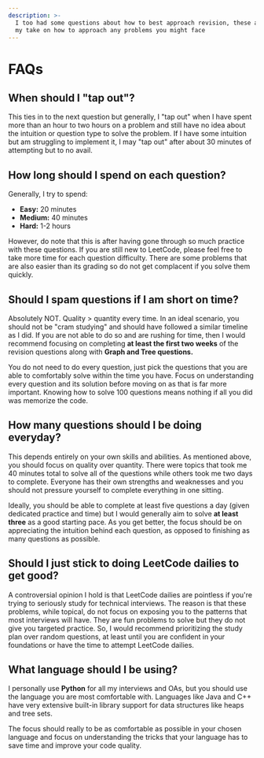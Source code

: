 ```yaml
---
description: >-
  I too had some questions about how to best approach revision, these are just
  my take on how to approach any problems you might face
---
```


# FAQs

## When should I "tap out"?

This ties in to the next question but generally, I "tap out" when I have spent more than an hour to two hours on a problem and still have no idea about the intuition or question type to solve the problem. If I have some intuition but am struggling to implement it, I may "tap out" after about 30 minutes of attempting but to no avail.

## How long should I spend on each question?

Generally, I try to spend:

* **Easy:** 20 minutes
* **Medium:** 40 minutes
* **Hard:** 1-2 hours

However, do note that this is after having gone through so much practice with these questions. If you are still new to LeetCode, please feel free to take more time for each question difficulty. There are some problems that are also easier than its grading so do not get complacent if you solve them quickly.

## Should I spam questions if I am short on time?

Absolutely NOT. Quality > quantity every time. In an ideal scenario, you should not be "cram studying" and should have followed a similar timeline as I did. If you are not able to do so and are rushing for time, then I would recommend focusing on completing **at least the first two weeks** of the revision questions along with **Graph and Tree questions.**

You do not need to do every question, just pick the questions that you are able to comfortably solve within the time you have. Focus on understanding every question and its solution before moving on as that is far more important. Knowing how to solve 100 questions means nothing if all you did was memorize the code.

## How many questions should I be doing everyday?

This depends entirely on your own skills and abilities. As mentioned above, you should focus on quality over quantity. There were topics that took me 40 minutes total to solve all of the questions while others took me two days to complete. Everyone has their own strengths and weaknesses and you should not pressure yourself to complete everything in one sitting.

Ideally, you should be able to complete at least five questions a day (given dedicated practice and time) but I would generally aim to solve **at least three** as a good starting pace. As you get better, the focus should be on appreciating the intuition behind each question, as opposed to finishing as many questions as possible.

## Should I just stick to doing LeetCode dailies to get good?

A controversial opinion I hold is that LeetCode dailies are pointless if you're trying to seriously study for technical interviews. The reason is that these problems, while topical, do not focus on exposing you to the patterns that most interviews will have. They are fun problems to solve but they do not give you targeted practice. So, I would recommend prioritizing the study plan over random questions, at least until you are confident in your foundations or have the time to attempt LeetCode dailies.

## What language should I be using?

I personally use **Python** for all my interviews and OAs, but you should use the language you are most comfortable with. Languages like Java and C++ have very extensive built-in library support for data structures like heaps and tree sets.

The focus should really to be as comfortable as possible in your chosen language and focus on understanding the tricks that your language has to save time and improve your code quality.
